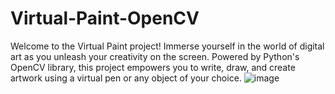 # Virtual-Paint-OpenCV
Welcome to the Virtual Paint project! Immerse yourself in the world of digital art as you unleash your creativity on the screen. Powered by Python's OpenCV library, this project empowers you to write, draw, and create artwork using a virtual pen or any object of your choice.
![image](https://github.com/RushirajChaudhari/Virtual-Paint-OpenCV/assets/121963927/146c11c1-1a90-4c38-aa34-a96800f6676f)
